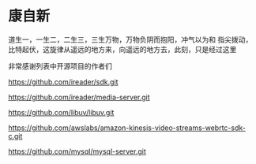 # 康自新
道生一，一生二，二生三，三生万物，万物负阴而抱阳，冲气以为和
指尖拨动，比特起伏，这旋律从遥远的地方来，向遥远的地方去，此刻，只是经过这里


非常感谢列表中开源项目的作者们

https://github.com/ireader/sdk.git

https://github.com/ireader/media-server.git

https://github.com/libuv/libuv.git

https://github.com/awslabs/amazon-kinesis-video-streams-webrtc-sdk-c.git

https://github.com/mysql/mysql-server.git


